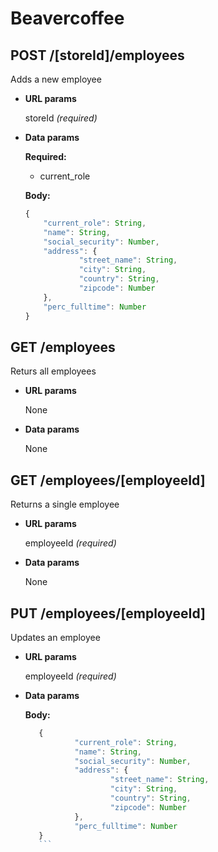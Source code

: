 # Beavercoffee

## POST /[storeId]/employees
Adds a new employee
- **URL params**

	storeId *(required)*
- **Data params**

	**Required:**
	- current_role

	**Body:**
	```javascript
	{
		"current_role": String,
		"name": String,
		"social_security": Number,
		"address": {
    			"street_name": String,
    			"city": String,
    			"country": String,
    			"zipcode": Number
		},
		"perc_fulltime": Number	
  	}	
	```	
## GET /employees
Returs all employees
- **URL params**

	None
- **Data params**

	None

## GET /employees/[employeeId]
Returns a single employee

- **URL params**

	employeeId *(required)*
- **Data params**

	None

## PUT /employees/[employeeId]
Updates an employee

- **URL params**

	employeeId *(required)*
- **Data params**

	**Body:**
	 ```javascript
        {       
                "current_role": String,
                "name": String,
                "social_security": Number,
                "address": {
                        "street_name": String,
                        "city": String,
                        "country": String,
                        "zipcode": Number
                },
                "perc_fulltime": Number
        }
        ```	
	


